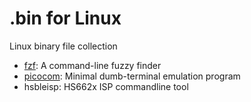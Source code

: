 # .bin for Linux

Linux binary file collection

- [fzf](https://github.com/junegunn/fzf-bin.git): A command-line fuzzy finder
- [picocom](https://github.com/fengyichui/picocom.git): Minimal dumb-terminal emulation program
- hsbleisp: HS662x ISP commandline tool

